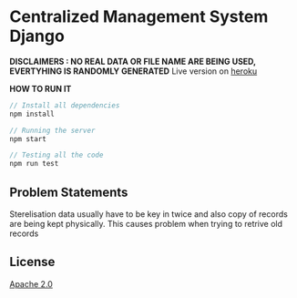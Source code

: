 
# Centralized Management System Django

**DISCLAIMERS : NO REAL DATA OR FILE NAME ARE BEING USED, EVERTYHING IS RANDOMLY GENERATED**
Live version on [heroku](https://makmal-lap.herokuapp.com/)

**HOW TO RUN IT**

```javascript
// Install all dependencies
npm install
```
```javascript
// Running the server
npm start
```
```javascript
// Testing all the code
npm run test
```


## Problem Statements
Sterelisation data usually have to be key in twice and also copy of records are being kept physically. This causes problem when trying to retrive old records



## License
[Apache 2.0](https://www.apache.org/licenses/LICENSE-2.0.html)
